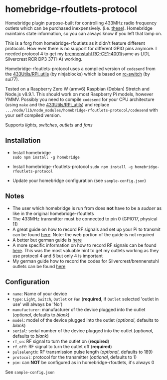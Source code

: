# homebridge-rfoutlets-protocol

Homebridge plugin purpose-built for controlling 433MHz radio frequency outlets which can be purchased inexpensively. (i.e. [these](https://www.amazon.com/Etekcity-Wireless-Electrical-Household-Appliances/dp/B00DQELHBS "Etekcity Wireless Outlets")). Homebridge maintains state information, so you can always know if you left that lamp on.

This is a forg from homebridge-rfoutlets as it didn't feature different protocols. How ever there is no support for different GPIO pins anymore. I needed protocol 4 to get my [brennenstuhl RC-CE1-4001](https://www.brennenstuhl.com/en-DE/Comfort-Line-Remote-Control-Set-RC-CE1-4001)(same as LIDL Silvercrest RCR DP3 3711-A) working.

Homebridge-rfoutlets-protocol uses a compiled version of `codesend` from the [433Utils/RPi_utils](https://github.com/ninjablocks/433Utils) (by ninjablocks) which is based on [rc-switch](https://github.com/sui77/rc-switch/) (by sui77).

Tested on a Raspberry Zero W (armv6) Raspbian (Debian) Stretch and Node.js v8.9.1. This should work on most Raspberry Pi models, however YMMV. Possibly you need to compile `codesend` for your CPU architecture (using `make` and the [433Utils/RPi_utils](https://github.com/ninjablocks/433Utils)) and replace `.../node/lib/node_modules/homebridge-rfoutlets-protocol/codesend` with your self compiled version.

Supports *lights*, *switches*, *outlets* and *fans*

## Installation

- Install homebridge  
`sudo npm install -g homebridge`

- Install homebridge-rfoutlets-protocol
`sudo npm install -g homebridge-rfoutlets-protocol`

- Update your homebridge configuration (see `sample-config.json`)

## Notes

- The user which homebridge is run from does **not** have to be a *sudoer* as like in the original homebridge-rfoutlets
- The 433MHz transmitter must be connected to pin 0 (GPIO17, physical 11)
- A great guide on how to record RF signals and set up your Pi to transmit can be found [here](https://www.samkear.com/hardware/control-power-outlets-wirelessly-raspberry-pi "Pi 433Mhz Transmitter Guide"). Note: the web portion of the guide is not required
- A better but german guide is [here](https://tutorials-raspberrypi.de/raspberry-pi-funksteckdosen-433-mhz-steuern/)
- A more specific information on how to record RF signals can be found [here](https://github.com/sui77/rc-switch/issues/103). This was the most valuable hint to get my outlets working as they use protocol 4 and 5 but only 4 is important
- My german guide how to record the codes for Silvercrest/brennenstuhl outlets can be found [here](https://forum.pimatic.org/topic/3337/433-mhz-funksteckdosen-lidl-silvercrest-rcr-dp3-3711-a-brennenstuhl-mit-homeduino/19)

## Configuration

- `name`: Name of your device
- `type`: `Light`, `Switch`, `Outlet` or `Fan` (**required**, if  `Outlet` selected 'outlet in use' will always be 'No')
- `manufacturer`: manufacturer of the device plugged into the outlet (*optional*, defaults to *blank*)
- `model`: model of the device plugged into the outlet (*optional*, defaults to *blank*)
- `serial`: serial number of the device plugged into the outlet (*optional*, defaults to *blank*)
- `rf_on`: RF signal to turn the outlet on (**required**)
- `rf_off`: RF signal to turn the outlet off (**required**)
- `pulselength`: RF transmission pulse length (*optional*, defaults to 189)
- `protocol`: protocol for the transmitter (*optional*, defaults to 1)
- `pin`: can **NOT** be configured as in homebridge-rfoutlets, it's always 0

See `sample-config.json`

